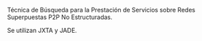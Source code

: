 Técnica de Búsqueda para la Prestación de Servicios sobre Redes Superpuestas P2P No Estructuradas.

Se utilizan JXTA y JADE.